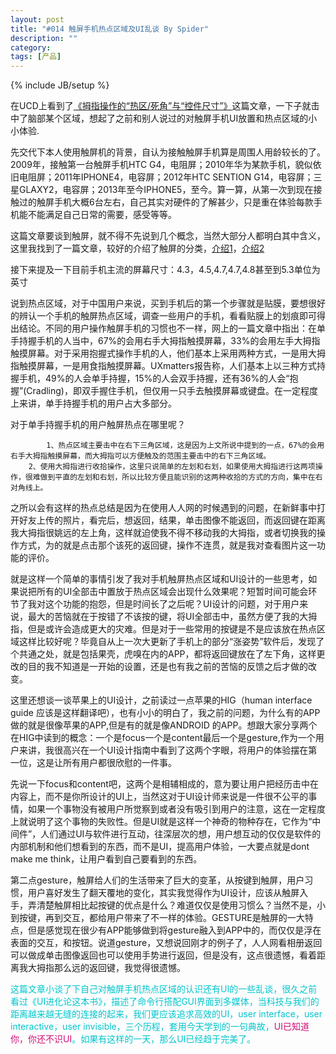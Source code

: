 ```yaml
---
layout: post
title: "#014 触屏手机热点区域及UI乱谈 By Spider"
description: ""
category: 
tags: [产品]
---
```

{% include JB/setup %}
<p>在UCD上看到了<a href="http://ucdchina.com/snap/11510">《拇指操作的“热区/死角”与“控件尺寸”》</a>这篇文章，一下子就击中了脑部某个区域，想起了之前和别人说过的对触屏手机UI放置和热点区域的小小体验.</p>

<p>先交代下本人使用触屏机的背景，自认为接触触屏手机算是周围人用龄较长的了。2009年，接触第一台触屏手机HTC G4，电阻屏；2010年华为某款手机，貌似依旧电阻屏；2011年IPHONE4，电容屏；2012年HTC SENTION G14，电容屏；三星GLAXY2，电容屏；2013年至今IPHONE5，至今。算一算，从第一次到现在接触过的触屏手机大概6台左右，自己其实对硬件的了解甚少，只是重在体验每款手机能不能满足自己日常的需要，感受等等。</p>

这篇文章要谈到触屏，就不得不先说到几个概念，当然大部分人都明白其中含义，这里我找到了一篇文章，较好的介绍了触屏的分类，<a href="http://blog.sina.com.cn/s/blog_3ed8a5f401012msm.html">介绍1</a>，<a href=" http://www.miui.com/thread-397429-1-1.html">介绍2</a>

<p>接下来提及一下目前手机主流的屏幕尺寸：4.3，4.5,4.7,4.7,4.8甚至到5.3单位为英寸</p>

<p>说到热点区域，对于中国用户来说，买到手机后的第一个步骤就是贴膜，要想很好的辨认一个手机的触屏热点区域，调查一些用户的手机，看看贴膜上的划痕即可得出结论。不同的用户操作触屏手机的习惯也不一样，网上的一篇文章中指出：在单手持握手机的人当中，67%的会用右手大拇指触摸屏幕，33%的会用左手大拇指触摸屏幕。对于采用抱握式操作手机的人，他们基本上采用两种方式，一是用大拇指触摸屏幕，一是用食指触摸屏幕。UXmatters报告称，人们基本上以三种方式持握手机，49%的人会单手持握，15%的人会双手持握，还有36%的人会“抱握”(Cradling)，即双手握住手机，但仅用一只手去触摸屏幕或键盘。在一定程度上来讲，单手持握手机的用户占大多部分。</p>

<p>对于单手持握手机的用户触屏热点在哪里呢？</p>

			1、热点区域主要击中在右下三角区域，这是因为上文所说中提到的一点，67%的会用右手大拇指触摸屏幕，而大拇指可以方便触及的范围主要击中的右下三角区域。
		2、使用大拇指进行收拾操作，这里只说简单的左划和右划，如果使用大拇指进行这两项操作，很难做到平直的左划和右划，所以比较方便且能识别的这两种收拾的方式的方向，集中在右对角线上。
	

<p>之所以会有这样的热点总结是因为在使用人人网的时候遇到的问题，在新鲜事中打开好友上传的照片，看完后，想返回，结果，单击图像不能返回，而返回键在距离我大拇指很姚远的左上角，这样就迫使我不得不移动我的大拇指，或者切换我的操作方式，为的就是点击那个该死的返回键，操作不连贯，就是我对查看图片这一功能的评价。</p>

<p>就是这样一个简单的事情引发了我对手机触屏热点区域和UI设计的一些思考，如果说把所有的UI全部击中置放于热点区域会出现什么效果呢？短暂时间可能会环节了我对这个功能的抱怨，但是时间长了之后呢？UI设计的问题，对于用户来说，最大的苦恼就在于按错了不该按的键，将UI全部击中，虽然方便了我的大拇指，但是或许会造成更大的灾难。但是对于一些常用的按键是不是应该放在热点区域这样比较好呢？毕竟自从上一次大更新了手机上的部分“涨姿势”软件后，发现了个共通之处，就是包括果壳，虎嗅在内的APP，都将返回键放在了左下角，这样更改的目的我不知道是一开始的设置，还是也有我之前的苦恼的反馈之后才做的改变。</p>

<p>这里还想谈一谈苹果上的UI设计，之前读过一点苹果的HIG（human interface guide 应该是这样翻译吧），也有小小的明白了，我之前的问题，为什么有的APP做的就是很像苹果的APP,但是有的就是像ANDROID 的APP。想跟大家分享两个在HIG中读到的概念：一个是focus一个是content最后一个是gesture,作为一个用户来讲，我很高兴在一个UI设计指南中看到了这两个字眼，将用户的体验摆在第一位，这是让所有用户都很欣慰的一件事。</p>

<p>先说一下focus和content吧，这两个是相辅相成的，意为要让用户把经历击中在内容上，而不是你所设计的UI上，当然这对于UI设计师来说是一件很不公平的事情，如果一个事物没有被用户所觉察到或者没有吸引到用户的注意，这在一定程度上就说明了这个事物的失败性。但是UI就是这样一个神奇的物种存在，它作为“中间件”，人们通过UI与软件进行互动，往深层次的想，用户想互动的仅仅是软件的内部机制和他们想看到的东西，而不是UI，提高用户体验，一大要点就是dont make me think，让用户看到自己要看到的东西。</p>

<p>第二点gesture，触屏给人们的生活带来了巨大的变革，从按键到触屏，用户习惯，用户喜好发生了翻天覆地的变化，其实我觉得作为UI设计，应该从触屏入手，弄清楚触屏相比起按键的优点是什么？难道仅仅是使用习惯么？当然不是，小到按键，再到交互，都给用户带来了不一样的体验。GESTURE是触屏的一大特点，但是感觉现在很少有APP能够做到将gesture融入到APP中的，而仅仅是浮在表面的交互，和按钮。说道gesture，又想说回刚才的例子了，人人网看相册返回可以做成单击图像返回也可以使用手势进行返回，但是没有，这点很遗憾，看着距离我大拇指那么远的返回键，我觉得很遗憾。</p>

<p><font color="#00C5CD">这篇文章小谈了下自己对触屏手机热点区域的认识还有UI的一些乱谈，很久之前看过《UI进化论这本书》，描述了命令行搭配GUI界面到多媒体，当科技与我们的距离越来越无缝的连接的起来，我们更应该追求高效的UI，user interface，user interactive，user invisible，三个历程，套用今天学到的一句典故，<font color="CD1076">UI已知道你，你还不识UI</font>。如果有这样的一天，那么UI已经趋于完美了。</font></p>